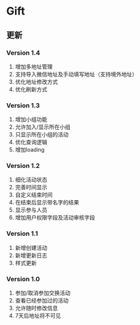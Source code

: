 # Gift

## 更新

### Version 1.4

1. 增加多地址管理
2. 支持导入微信地址及手动填写地址（支持境外地址）
3. 优化地址修改方式
4. 优化刷新方式

### Version 1.3

1. 增加小组功能
2. 允许加入/显示所在小组
3. 只显示所在小组的活动
4. 优化查询逻辑
5. 增加loading

### Version 1.2

1. 细化活动状态
2. 完善时间显示
3. 自定义结束时间
4. 在结束后显示带名字的结果
5. 显示参与人员
6. 增加用户权限字段及活动审核字段

### Version 1.1

1. 新增创建活动
2. 新增更新日志
3. 样式更新

### Version 1.0

1. 参加/取消参加交换活动
2. 查看已经参加过的活动
3. 允许随时修改信息
4. 7天后地址将不可见
